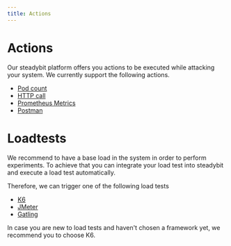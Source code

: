 ```yaml
---
title: Actions
---
```


# Actions

Our steadybit platform offers you actions to be executed while attacking your system. We currently support the following actions.

* [Pod count](../../use-steadybit/actions/pod-count.md)
* [HTTP call](../../use-steadybit/actions/http-call.md)
* [Prometheus Metrics](../../use-steadybit/actions/prometheus.md)
* [Postman](../../use-steadybit/actions/postman.md)


# Loadtests
We recommend to have a base load in the system in order to perform experiments. To achieve that you can integrate your load test into steadybit and execute a load test automatically.

Therefore, we can trigger one of the following load tests

* [K6](../../use-steadybit/actions/k6.md)
* [JMeter](../../use-steadybit/actions/jmeter.md)
* [Gatling](../../use-steadybit/actions/gatling.md)

In case you are new to load tests and haven't chosen a framework yet, we recommend you to choose K6.


